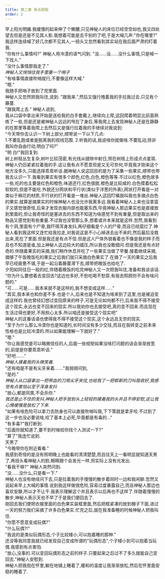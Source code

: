 ```yaml
---
title: 第二章 有点规矩
order: 2
---
```


早上阳光明媚.我缓慢的起来伸了个懒腰,只见神秘人的床位已经空空如也,我又四处望去但是还是不见其人影.我想着可能是去干别的了吧,于是大喊几声:"你在哪里?" 我这样连续喊了好几次都不见其人,一扭头又忽然看到其实站在我后面严肃的盯着我.  
"你有什么事情吗?" 神秘人用冷漠的语气问到.
"没......没......没什么事情,只是喊一下找人."  
"没什么事情那我走了."  
*神秘人又悄悄往我手里塞一个哨子*  
"有啥事情直接吹哨就行,不要像这样大喊."  
"嗯."  
我随手把哨子放到了兜里面.  
神秘人又忽然把我叫住,说到: "跟我来.",然后又强行拽着我的手拉我过去.只见有个藤蔓.  
"跟我爬上去." 神秘人说到,  
我从口袋中拿出来开始是送给我的白手套戴上,继续向上爬,这回爬着明显比前面熟练了一些,但是还是被神秘人远远的甩在了身后,等我爬上去发现神秘人还是在静静的在那里等着我爬上去然后又是强行拉着我的手继续对我说到:  
"今天带你去认识一下树上部分,顺带说一下以下几点:  
1.不要乱跑或者是脱离我的视线范围. 2.听我的话,我说啥你就做啥.不要乱动,除非我叫你自由行动,明白了吗?"  
"明 白!"我回复到.  
树上树枝丛生复杂,树叶比较茂密,有光线从缝隙中射日,照在树枝上形成点点星斑.神秘人仍旧紧紧拉着我的手.这让我有点不愿意但是又无可奈何,毕竟我才刚来这个地方没多久,只能选择乖乖听话.据神秘人说这回目的是为了采集一些果实,顺带也带我去认识一下.我看到果实有很多个颜色,红色,白色,橙色等等.不过以红色,橙色居多一些,吃的也主要是红色和橙色.味道还行,红色很甜,橙色是比较咸的.白色摸着松松软软的,但是不能吃.外貌还分网状和平行状(类似于洋葱的外表),网状打开看是一对类似于棉花的材质,平行状的打开看是一堆丝.神秘人这回叮嘱我叫我也多摘点白色的果实.就算是摘果实的时候神秘人也没允许我离多远.我看着神秘人上来也没拿篮子又感觉很奇怪,后来才发现衣服内部也能塞东西,毕竟神秘人那边果实也是直接放到里面的,但让我奇怪的是塞进去的东西不知道为啥感觉不到有重量,但是取出来的物品又感觉到有些重量.不过我也没管那么多,想着或许本来就是这样.忽然,我看到有个洞,里面有个尸骨,我吓得浑身发抖,再仔细看是个人的尸骨,而且已经腐烂了.神秘人看到我这样又连忙给我拉走,对我说这是不小心掉进去出不来的,然后最后没救出来,死在了里面.但是我还是有点不信.但是这人尸体外貌看着也不像是我的样子而且也不知道是谁,加上神秘人这边较大的威压,所以我也没敢细问.但是我还是有点好奇的.伴随着果实的采摘,我们稍作休息并吃了一些果实当做了早餐.接着继续采摘,摘够了午饭晚饭吃的果实之后我们就只采摘白色果实了.在摘了一天的果实之后我早已经疲惫不堪,于是一起沿着藤蔓滑下去,顺带把晚饭也给吃了.  
夕阳如同往日一般的红,伴随着晚饭的吃完神秘人又一次把我叫住,准备和我谈谈话.  
"你为什么要想着去变回去?这边也多好,不愁吃喝不愁穿,有我去照顾你不会有啥问题的."  
"可......可是......我本来就不是这样的,我不想变成这样......"  
"其实,我本来也和你差不多.也是个人,后来也是不知道为啥来到了这里,也是被迫变成这样的.我也曾经幻想过变回原来的样子,可是无论如何都不行,后来我不得不接受这个现实,永远也变不回来的现实.所以我劝你也去接受吧,真的变不回来.而且现在生活过得也更好,不用担心太多.所以咱还是接受这个现实吧"  
神秘人的这番话语也使得我不得不接受这个现实,这个永远且无奈的现实.  
"至于为什么那么冷漠你也是知道的,长时间没有多少交往,而且在我转变之前本来性格也是比较冷漠的.所以如果能理解一下就好了."  
"嗯."  
"你让我感觉是可以略微信任的人,后面一些规矩如果没啥打问题的话会渐渐放宽的,前提是你要乖乖听话."  
"好吧......."  
*神秘人摸着我的头微笑着.*  
"还有咱是不是有尖牙来着......."我弱弱问到,  
"是的."  
*神秘人从口袋拿出一把带血的刀用尖牙夹住,也给我了一把崭新的刀叫我收好,我感觉有点害怕以至于浑身发抖*  
"放心,都是同类,不会杀你."  
*我还是止不住的发抖,神秘人把手放到头上轻轻的摸着我的头并且不停安慰,这让我心情缓慢是放松了下来.*  
"如果有啥危险可以拿刀去防身也可以直接吹哨叫我,下下策就是拿牙咬.不过到了这一步也没必要说啥,咬了基本上必死,毕竟都是有毒的..."  
"有多毒?"我打断到.  
"后面你就知道了,要不到时候给你找个人测试一下?"  
"算了"我连忙说到.  
天黑了  
"今晚带你在附近看看."  
我感到奇怪的是没有照明晚上也能看的清清楚楚,而且往天上一看明显就知道天黑了,再扭头看神秘人的脸,眼睛跟个会发光一样,但实际上没有光发出.  
"看我干嘛?" 神秘人突然问到.  
"没......没什么,只是看一下."  
神秘人也没有继续问下去,只是拉着我的手慢慢的散步着同时一边和我闲聊.忽然又说起来早上大喊的事情.说到我这样做很危险,容易过度暴露自己,而且神秘人那边也喜欢安静,所以才不让干.我表示理解这个并且表示以后再也不这样了.伴随着慢慢的散步,神秘人表示天也不早了于是我们便回去了.  
刚回去我们便把衣服里面的白色果实装框里面,然后把框紧凑的放到棚子下面,进过一天的努力我们采摘了许多白色果实.忙完之后,就在我准备睡的时候神秘人把我叫住.  
"你愿不愿意变成玩偶?"  
"什么玩偶?!"  
"我说的是类似玩偶形态,个子比较矮小,可以抱着睡的那种."  
还没等我同意我就已经发现自己变成所谓的"玩偶形态",个子矮小到可以抱着当玩偶.我感到有点害怕.  
"放心,没事的.可以变回玩偶形态之前的样子.只要起来之后过不了多久就能自己变回去."神秘人安慰到.  
神秘人把我抱在怀里,躺在地铺上睡着了,暖和的温度让我渐渐放松,然后在怀里面安稳的睡着了.  